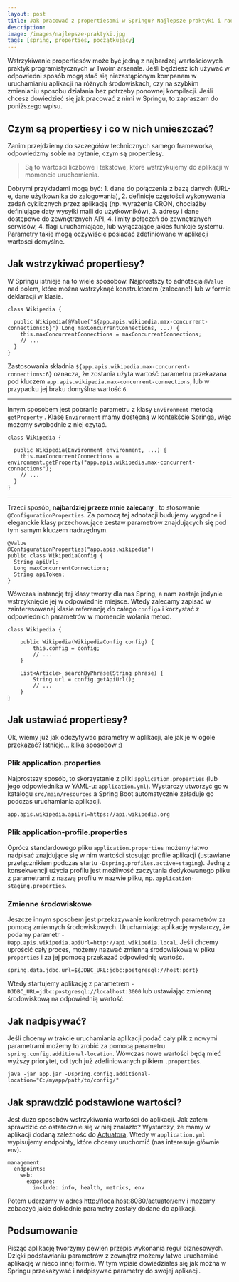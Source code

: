 ```yaml
---
layout: post
title: Jak pracować z propertiesami w Springu? Najlepsze praktyki i rady
description: 
image: /images/najlepsze-praktyki.jpg
tags: [spring, properties, początkujący]
---
```


Wstrzykiwanie propertiesów może być jedną z najbardzej wartościowych praktyk programistycznych w Twoim arsenale. Jeśli będziesz ich używać w odpowiedni sposób mogą stać się niezastąpionym kompanem w uruchamianiu aplikacji na różnych środowiskach, czy na szybkim zmienianiu sposobu działania bez potrzeby ponownej kompilacji. Jeśli chcesz dowiedzieć się jak pracować z nimi w Springu, to zapraszam do poniższego wpisu.

## Czym są propertiesy i co w nich umieszczać?
Zanim przejdziemy do szczegółów technicznych samego frameworka, odpowiedzmy sobie na pytanie, czym są propertiesy.

> Są to wartości liczbowe i tekstowe, które wstrzykujemy do aplikacji w momencie uruchomienia.

Dobrymi przykładami mogą być: 1. dane do połączenia z bazą danych (URL-e, dane użytkownika do zalogowania), 2. definicje częstości wykonywania zadań cyklicznych przez aplikację (np. wyrażenia CRON, chociażby definiujące daty wysyłki maili do użytkowników), 3. adresy i dane dostępowe do zewnętrznych API, 4. limity połączeń do zewnętrznych serwisów, 4. flagi uruchamiające, lub wyłączające jakieś funkcje systemu. Parametry takie mogą oczywiście posiadać zdefiniowane w aplikacji wartości domyślne.
## Jak wstrzykiwać propertiesy?
W Springu istnieje na to wiele sposobów. Najprostszy to adnotacja `@Value` nad polem, które można wstrzyknąć konstruktorem (zalecane!) lub w formie deklaracji w klasie.

    class Wikipedia {
    
      public Wikipedia(@Value("${app.apis.wikipedia.max-concurrent-connections:6}") Long maxConcurrentConnections, ...) {
        this.maxConcurrentConnections = maxConcurrentConnections;
        // ...
      }
    }

Zastosowania składnia `${app.apis.wikipedia.max-concurrent-connections:6}` oznacza, że zostania użyta wartość parametru przekazana pod kluczem `app.apis.wikipedia.max-concurrent-connections`, lub w przypadku jej braku domyślna wartość `6`.
* * *
Innym sposobem jest pobranie parametru z klasy `Environment` metodą `getProperty` . Klasę `Environment` mamy dostępną w kontekście Springa, więc możemy swobodnie z niej czytać.

    class Wikipedia {
    
      public Wikipedia(Environment environment, ...) {
        this.maxConcurrentConnections = environment.getProperty("app.apis.wikipedia.max-concurrent-connections");
        // ...
      }
    }

* * *
Trzeci sposób, **najbardziej przeze mnie zalecany** , to stosowanie `@ConfigurationProperties`. Za pomocą tej adnotacji budujemy wygodne i eleganckie klasy przechowujące zestaw parametrów znajdujących się pod tym samym kluczem nadrzędnym.

    @Value 
    @ConfigurationProperties("app.apis.wikipedia")
    public class WikipediaConfig {
      String apiUrl;
      Long maxConcurrentConnections;
      String apiToken;
    }

Wówczas instancję tej klasy tworzy dla nas Spring, a nam zostaje jedynie wstrzyknięcie jej w odpowiednie miejsce. Wtedy zalecamy zapisać w zainteresowanej klasie referencję do całego `configa` i korzystać z odpowiednich parametrów w momencie wołania metod.

    class Wikipedia {
    
        public Wikipedia(WikipediaConfig config) {
            this.config = config;
            // ...
        }
    
        List<Article> searchByPhrase(String phrase) {
            String url = config.getApiUrl();
            // ...
        }
    }

## Jak ustawiać propertiesy?
Ok, wiemy już jak odczytywać parametry w aplikacji, ale jak je w ogóle przekazać? Istnieje... kilka sposobów :)
### Plik application.properties
Najprostszy sposób, to skorzystanie z pliki `application.properties` (lub jego odpowiednika w YAML-u: `application.yml`). Wystarczy utworzyć go w katalogu `src/main/resources` a Spring Boot automatycznie załaduje go podczas uruchamiania aplikacji.

    app.apis.wikipedia.apiUrl=https://api.wikipedia.org

### Plik application-profile.properties
Oprócz standardowego pliku `application.properties` możemy łatwo nadpisać znajdujące się w nim wartości stosując profile aplikacji (ustawiane przełącznikiem podczas startu `-Dspring.profiles.active=staging`). Jedną z konsekwencji użycia profilu jest możliwość zaczytania dedykowanego pliku z parametrami z nazwą profilu w nazwie pliku, np. `application-staging.properties`.
### Zmienne środowiskowe
Jeszcze innym sposobem jest przekazywanie konkretnych parametrów za pomocą zmiennych środowiskowych. Uruchamiając aplikację wystarczy, że podamy parametr `-Dapp.apis.wikipedia.apiUrl=http://api.wikipedia.local`. Jeśli chcemy uprościć cały proces, możemy nazwać zmienną środowiskową w pliku `properties` i za jej pomocą przekazać odpowiednią wartość.

    spring.data.jdbc.url=${JDBC_URL:jdbc:postgresql://host:port}

Wtedy startujemy aplikację z parametrem `-DJDBC_URL=jdbc:postgresql://localhost:3000` lub ustawiając zmienną środowiskową na odpowiednią wartość.
## Jak nadpisywać?
Jeśli chcemy w trakcie uruchamiania aplikacji podać cały plik z nowymi parametrami możemy to zrobić za pomocą parametru `spring.config.additional-location`. Wówczas nowe wartości będą mieć wyższy priorytet, od tych już zdefiniowanych plikiem `.properties`.

    java -jar app.jar -Dspring.config.additional-location="C:/myapp/path/to/config/"

## Jak sprawdzić podstawione wartości?
Jest dużo sposobów wstrzykiwania wartości do aplikacji. Jak zatem sprawdzić co ostatecznie się w niej znalazło? Wystarczy, że mamy w aplikacji dodaną zależność do [Actuatora](https://docs.spring.io/spring-boot/docs/current/reference/html/production-ready-features.html). Wtedy w `application.yml` wypisujemy endpointy, które chcemy uruchomić (nas interesuje głównie `env`).

    management:
      endpoints:
        web:
          exposure:
            include: info, health, metrics, env

Potem uderzamy w adres [http://localhost:8080/actuator/env](http://localhost:8080/actuator/env) i możemy zobaczyć jakie dokładnie parametry zostały dodane do aplikacji.
## Podsumowanie
Pisząc aplikację tworzymy pewien przepis wykonania reguł biznesowych. Dzięki podstawianiu parametrów z zewnątrz możemy łatwo uruchamiać aplikację w nieco innej formie. W tym wpisie dowiedziałeś się jak można w Springu przekazywać i nadpisywać parametry do swojej aplikacji.
